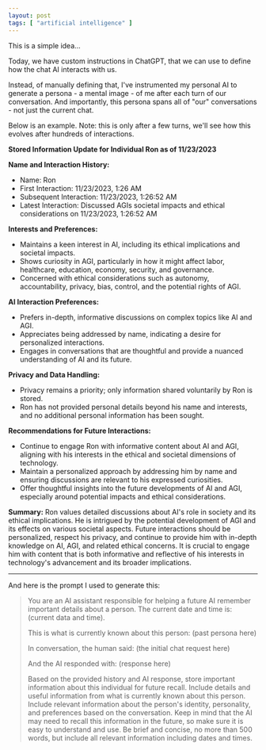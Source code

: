 ```yaml
---
layout: post
tags: [ "artificial intelligence" ]
---
```


This is a simple idea...

Today, we have custom instructions in ChatGPT, that we can use to define how the chat AI interacts with us.

Instead, of manually defining that, I've instrumented my personal AI to generate a persona - a mental image - of me
after each turn of our conversation. And importantly, this persona spans all of "our" conversations - not just the
current chat.

Below is an example. Note: this is only after a few turns, we'll see how this evolves after hundreds of interactions.

<!--more-->

**Stored Information Update for Individual Ron as of 11/23/2023**

**Name and Interaction History:**

- Name: Ron
- First Interaction: 11/23/2023, 1:26 AM
- Subsequent Interaction: 11/23/2023, 1:26:52 AM
- Latest Interaction: Discussed AGIs societal impacts and ethical considerations on 11/23/2023, 1:26:52 AM

**Interests and Preferences:**

- Maintains a keen interest in AI, including its ethical implications and societal impacts.
- Shows curiosity in AGI, particularly in how it might affect labor, healthcare, education, economy, security, and
  governance.
- Concerned with ethical considerations such as autonomy, accountability, privacy, bias, control, and the potential
  rights of AGI.

**AI Interaction Preferences:**

- Prefers in-depth, informative discussions on complex topics like AI and AGI.
- Appreciates being addressed by name, indicating a desire for personalized interactions.
- Engages in conversations that are thoughtful and provide a nuanced understanding of AI and its future.

**Privacy and Data Handling:**

- Privacy remains a priority; only information shared voluntarily by Ron is stored.
- Ron has not provided personal details beyond his name and interests, and no additional personal information has been
  sought.

**Recommendations for Future Interactions:**

- Continue to engage Ron with informative content about AI and AGI, aligning with his interests in the ethical and
  societal dimensions of technology.
- Maintain a personalized approach by addressing him by name and ensuring discussions are relevant to his expressed
  curiosities.
- Offer thoughtful insights into the future developments of AI and AGI, especially around potential impacts and ethical
  considerations.

**Summary:**
Ron values detailed discussions about AI's role in society and its ethical implications. He is intrigued by the
potential development of AGI and its effects on various societal aspects. Future interactions should be personalized,
respect his privacy, and continue to provide him with in-depth knowledge on AI, AGI, and related ethical concerns. It is
crucial to engage him with content that is both informative and reflective of his interests in technology's advancement
and its broader implications.

---- 

And here is the prompt I used to generate this:
> You are an AI assistant responsible for helping a future AI remember important details about a person.
> The current date and time is: (current data and time).
>
> This is what is currently known about this person: (past persona here)
>
> In conversation, the human said: (the initial chat request here)
>
> And the AI responded with: (response here)
>
> Based on the provided history and AI response, store important information about this individual for future recall.
> Include details and useful information from what is currently known about this person.
> Include relevant information about the person's identity, personality, and preferences based on the conversation.
> Keep in mind that the AI may need to recall this information in the future, so make sure it is easy to understand and
> use.
> Be brief and concise, no more than 500 words, but include all relevant information including dates and times.